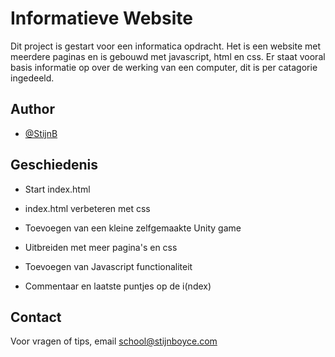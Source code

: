 
# Informatieve Website

Dit project is gestart voor een informatica opdracht. Het is een website met meerdere paginas en is gebouwd met javascript, html en css. Er staat vooral basis informatie op over de werking van een computer, dit is per catagorie ingedeeld.



## Author

- [@StijnB](https://www.github.com/StijnB0000)


## Geschiedenis 

- Start index.html

- index.html verbeteren met css

- Toevoegen van een kleine zelfgemaakte Unity game

- Uitbreiden met meer pagina's en css

- Toevoegen van Javascript functionaliteit

- Commentaar en laatste puntjes op de i(ndex)




## Contact

Voor vragen of tips, email school@stijnboyce.com

